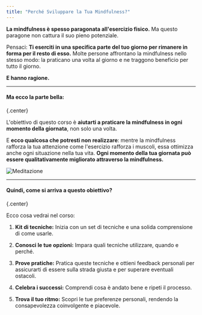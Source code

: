 ```yaml
---
title: "Perché Sviluppare la Tua Mindfulness?"
---
```


**La mindfulness è spesso paragonata all'esercizio fisico.** Ma questo paragone non cattura il suo pieno potenziale.

Pensaci: **Ti eserciti in una specifica parte del tuo giorno per rimanere in forma per il resto di esso.** Molte persone affrontano la mindfulness nello stesso modo: la praticano una volta al giorno e ne traggono beneficio per tutto il giorno.  

**E hanno ragione.**

---
#### Ma ecco la parte bella:
{.center}

L'obiettivo di questo corso è **aiutarti a praticare la mindfulness in ogni momento della giornata**, non solo una volta.

E **ecco qualcosa che potresti non realizzare**: mentre la mindfulness rafforza la tua attenzione come l'esercizio rafforza i muscoli, essa ottimizza anche ogni situazione nella tua vita. **Ogni momento della tua giornata può essere qualitativamente migliorato attraverso la mindfulness.**

![Meditazione](/images/mindfulness-all-day.jpg)

---
#### Quindi, come si arriva a questo obiettivo?
{.center}

Ecco cosa vedrai nel corso:

1) **Kit di tecniche:** Inizia con un set di tecniche e una solida comprensione di come usarle.

2) **Conosci le tue opzioni:** Impara quali tecniche utilizzare, quando e perché.

3) **Prove pratiche:** Pratica queste tecniche e ottieni feedback personali per assicurarti di essere sulla strada giusta e per superare eventuali ostacoli.

4) **Celebra i successi:** Comprendi cosa è andato bene e ripeti il processo.

5) **Trova il tuo ritmo:** Scopri le tue preferenze personali, rendendo la consapevolezza coinvolgente e piacevole.





